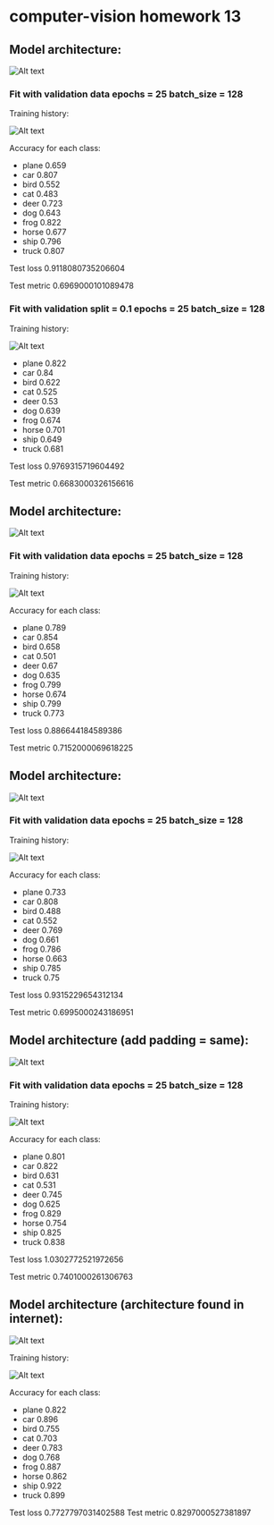 # computer-vision homework 13

## Model architecture:

![Alt text](results/model_architecture_1.png)

### Fit with validation data epochs = 25 batch_size = 128

Training history:

![Alt text](results/fit_1_with_validation_data.png)

Accuracy for each class:

* plane 0.659
* car 0.807
* bird 0.552
* cat 0.483
* deer 0.723
* dog 0.643
* frog 0.822
* horse 0.677
* ship 0.796
* truck 0.807

Test loss   0.9118080735206604

Test metric 0.6969000101089478

### Fit with validation split = 0.1 epochs = 25 batch_size = 128

Training history:

![Alt text](results/fit_1_with_validation_split.png)

* plane 0.822
* car 0.84
* bird 0.622
* cat 0.525
* deer 0.53
* dog 0.639
* frog 0.674
* horse 0.701
* ship 0.649
* truck 0.681

Test loss   0.9769315719604492

Test metric 0.6683000326156616


## Model architecture:

![Alt text](results/model_architecture_2.png)

### Fit with validation data epochs = 25 batch_size = 128

Training history:

![Alt text](results/fit_2_with_validation_data.png)

Accuracy for each class:

* plane 0.789
* car 0.854
* bird 0.658
* cat 0.501
* deer 0.67
* dog 0.635
* frog 0.799
* horse 0.674
* ship 0.799
* truck 0.773

Test loss   0.886644184589386

Test metric 0.7152000069618225


## Model architecture:

![Alt text](results/model_architecture_3.png)

### Fit with validation data epochs = 25 batch_size = 128

Training history:

![Alt text](results/fit_3_with_validation_data.png)

Accuracy for each class:

* plane 0.733
* car 0.808
* bird 0.488
* cat 0.552
* deer 0.769
* dog 0.661
* frog 0.786
* horse 0.663
* ship 0.785
* truck 0.75

Test loss   0.9315229654312134

Test metric 0.6995000243186951


## Model architecture (add padding = same):

![Alt text](results/model_architecture_1.png)

### Fit with validation data epochs = 25 batch_size = 128

Training history:

![Alt text](results/fit_4_with_validation_data.png)

Accuracy for each class:

* plane 0.801
* car 0.822
* bird 0.631
* cat 0.531
* deer 0.745
* dog 0.625
* frog 0.829
* horse 0.754
* ship 0.825
* truck 0.838

Test loss   1.0302772521972656

Test metric 0.7401000261306763


## Model architecture (architecture found in internet):

![Alt text](results/model_architecture_4.png)

Training history:

![Alt text](results/fit_5_with_validation_data.png)

Accuracy for each class:

* plane 0.822
* car 0.896
* bird 0.755
* cat 0.703
* deer 0.783
* dog 0.768
* frog 0.887
* horse 0.862
* ship 0.922
* truck 0.899

Test loss   0.7727797031402588
Test metric 0.8297000527381897